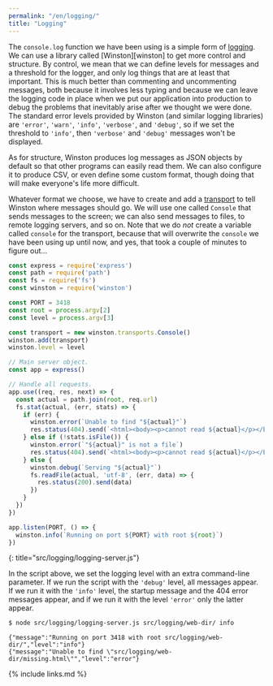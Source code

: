```yaml
---
permalink: "/en/logging/"
title: "Logging"
---
```


The `console.log` function we have been using
is a simple form of [logging](../gloss/#g:logging).
We can use a library called [Winston][winston] to get more control and structure.
By control,
we mean that we can define levels for messages and a threshold for the logger,
and only log things that are at least that important.
This is much better than commenting and uncommenting messages,
both because it involves less typing
and because we can leave the logging code in place when we put our application into production
to debug the problems that inevitably arise after we thought we were done.
The standard error levels provided by Winston (and similar logging libraries)
are `'error'`, `'warn'`, `'info'`, `'verbose'`, and `'debug'`,
so if we set the threshold to `'info'`,
then `'verbose'` and `'debug'` messages won't be displayed.

As for structure,
Winston produces log messages as JSON objects by default
so that other programs can easily read them.
We can also configure it to produce CSV,
or even define some custom format,
though doing that will make everyone's life more difficult.

Whatever format we choose,
we have to create and add a [transport](../gloss/#g:logging-transport) to tell Winston where messages should go.
We will use one called `Console` that sends messages to the screen;
we can also send messages to files, to remote logging servers, and so on.
Note that we do *not* create a variable called `console` for the transport,
because that will overwrite the `console` we have been using up until now,
and yes, that took a couple of minutes to figure out...

```js
const express = require('express')
const path = require('path')
const fs = require('fs')
const winston = require('winston')

const PORT = 3418
const root = process.argv[2]
const level = process.argv[3]

const transport = new winston.transports.Console()
winston.add(transport)
winston.level = level

// Main server object.
const app = express()

// Handle all requests.
app.use((req, res, next) => {
  const actual = path.join(root, req.url)
  fs.stat(actual, (err, stats) => {
    if (err) {
      winston.error(`Unable to find "${actual}"`)
      res.status(404).send(`<html><body><p>cannot read ${actual}</p></body></html>`)
    } else if (!stats.isFile()) {
      winston.error(`"${actual}" is not a file`)
      res.status(404).send(`<html><body><p>cannot read ${actual}</p></body></html>`)
    } else {
      winston.debug(`Serving "${actual}"`)
      fs.readFile(actual, 'utf-8', (err, data) => {
        res.status(200).send(data)
      })
    }
  })
})

app.listen(PORT, () => {
  winston.info(`Running on port ${PORT} with root ${root}`)
})
```
{: title="src/logging/logging-server.js"}

In the script above,
we set the logging level with an extra command-line parameter.
If we run the script with the `'debug'` level, all messages appear.
If we run it with the `'info'` level,
the startup message and the 404 error messages appear,
and if we run it with the level `'error'` only the latter appear.

```sh
$ node src/logging/logging-server.js src/logging/web-dir/ info
```
```text
{"message":"Running on port 3418 with root src/logging/web-dir/","level":"info"}
{"message":"Unable to find \"src/logging/web-dir/missing.html\"","level":"error"}
```

{% include links.md %}
